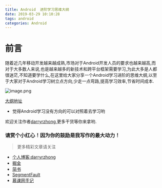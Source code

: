 ```yaml
---
title: Android  进阶学习思维大纲
date: 2019-03-29 10:10:28
tags: android
categories: Android
---
```


# 前言
随着近几年移动开发越来越成熟,市场对于Android开发人员的要求也越来越高,而对于大多数人来说,也是越来越多的新技术和跨平台框架需要学习,为此大多是人都很迷茫,不知道要学什么,在这里给大家分享一个Android学习进阶的思维大纲,以至于大家对于Android学习树立点方向,少走一点弯路,提高学习效率,节省时间成本.

![image.png](https://upload-images.jianshu.io/upload_images/5549640-7b52be8a118a9214.png?imageMogr2/auto-orient/strip%7CimageView2/2/w/1240)


[大纲地址](http://naotu.baidu.com/file/12435141647f83f55799f1e3a9b336a5?token=309b64e441344599)

* 觉得Android学习没有方向的可以对照着去学习哟

欢迎关注作者[darryrzhong](http://www.darryrzhong.site),更多干货等你来拿哟.


<!--more-->


### 请赏个小红心！因为你的鼓励是我写作的最大动力！
>更多精彩文章请关注
- [个人博客:darryrzhong](http://www.darryrzhong.xyz)
- [掘金](https://juejin.im/user/5a6c3b19f265da3e49804988)
- [简书](https://www.jianshu.com/users/b7fdf53ec0b9/timeline)
- [SegmentFault](https://segmentfault.com/u/darryrzhong_5ac59892a5882/articles)
- [慕课网手记](https://www.imooc.com/u/6733207)





